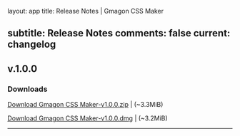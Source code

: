 layout: app
title: Release Notes | Gmagon CSS Maker 

subtitle: Release Notes
comments: false
current: changelog
---
<script>
  function DateDiff(sDate1){
      var  aDate,  oDate1,  oDate2,  iDays;
      aDate  =  sDate1.split("-")  
      oDate1  =  new  Date(aDate[1]  +  '-'  +  aDate[2]  +  '-'  +  aDate[0])  
      oDate2  =  new  Date()  
      iDays  =  parseInt(Math.abs(oDate1  -  oDate2)  /  1000  /  60  /  60  /24)
      return  iDays  
  }
</script>

## v.1.0.0
<script>
  var releaseDate = '2017-07-24';
  document.write("Released this version " + DateDiff(releaseDate) +  " days ago.  " + releaseDate)
</script>


### Downloads

[Download Gmagon CSS Maker-v1.0.0.zip](http://www.filefactory.com/file/3vujax9y07a5/Gmagon%20CSS%20Maker-1.0.0.zip)    | (~3.3MiB)

[Download Gmagon CSS Maker-v1.0.0.dmg](http://www.filefactory.com/file/2afab3xgbln1/Gmagon-CSS-Maker-1.0.0.dmg)    | (~3.2MiB)

---
